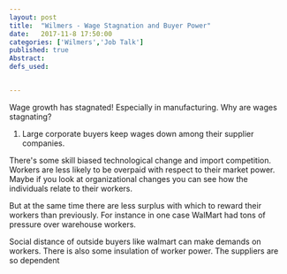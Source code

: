 ```yaml
---
layout: post
title:  "Wilmers - Wage Stagnation and Buyer Power"
date:   2017-11-8 17:50:00
categories: ['Wilmers','Job Talk']
published: true
Abstract:
defs_used:


---
```


Wage growth has stagnated! Especially in manufacturing.
Why are wages stagnating?
1. Large corporate buyers keep wages down among their supplier companies.

There's some skill biased technological change and import competition. Workers are less likely to be overpaid with respect to their market power. Maybe if you look at organizational changes you can see how the individuals relate to their workers.

But at the same time there are less surplus with which to reward their workers than previously. For instance in one case WalMart had tons of pressure over warehouse workers.

Social distance of outside buyers like walmart can make demands on workers. There is also some insulation of worker power. The suppliers are so dependent 
